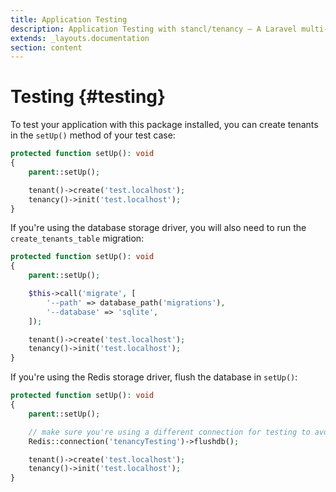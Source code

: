 ```yaml
---
title: Application Testing
description: Application Testing with stancl/tenancy — A Laravel multi-database tenancy package that respects your code..
extends: _layouts.documentation
section: content
---
```


# Testing {#testing}

To test your application with this package installed, you can create tenants in the `setUp()` method of your test case:

```php
protected function setUp(): void
{
    parent::setUp();

    tenant()->create('test.localhost');
    tenancy()->init('test.localhost');
}
```

If you're using the database storage driver, you will also need to run the `create_tenants_table` migration:
```php
protected function setUp(): void
{
    parent::setUp();

    $this->call('migrate', [
        '--path' => database_path('migrations'),
        '--database' => 'sqlite',
    ]);

    tenant()->create('test.localhost');
    tenancy()->init('test.localhost');
}
```

If you're using the Redis storage driver, flush the database in `setUp()`:

```php
protected function setUp(): void
{
    parent::setUp();

    // make sure you're using a different connection for testing to avoid losing data
    Redis::connection('tenancyTesting')->flushdb();

    tenant()->create('test.localhost');
    tenancy()->init('test.localhost');
}
```